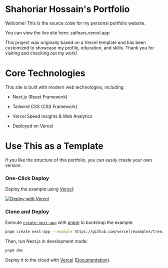 # Shahoriar Hossain's Portfolio

Welcome! This is the source code for my personal portfolio website.

You can view the live site here: zaifears.vercel.app

This project was originally based on a Vercel template and has been customized to showcase my profile, education, and skills. Thank you for visiting and checking out my work!

# Core Technologies

This site is built with modern web technologies, including:

- Next.js (React Framework)

- Tailwind CSS (CSS Framework)

- Vercel Speed Insights & Web Analytics

- Deployed on Vercel

# Use This as a Template
If you like the structure of this portfolio, you can easily create your own version.

### One-Click Deploy

Deploy the example using [Vercel](https://vercel.com?utm_source=github&utm_medium=readme&utm_campaign=vercel-examples):

[![Deploy with Vercel](https://vercel.com/button)](https://vercel.com/new/clone?repository-url=https://github.com/vercel/examples/tree/main/solutions/blog&project-name=blog&repository-name=blog)

### Clone and Deploy

Execute [`create-next-app`](https://github.com/vercel/next.js/tree/canary/packages/create-next-app) with [pnpm](https://pnpm.io/installation) to bootstrap the example:

```bash
pnpm create next-app --example https://github.com/vercel/examples/tree/main/solutions/blog blog
```

Then, run Next.js in development mode:

```bash
pnpm dev
```

Deploy it to the cloud with [Vercel](https://vercel.com/templates) ([Documentation](https://nextjs.org/docs/app/building-your-application/deploying)).
